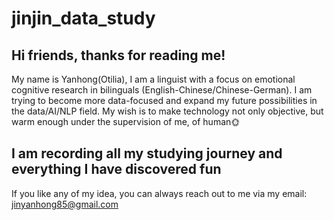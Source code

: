 # jinjin_data_study

## Hi friends, thanks for reading me!

My name is Yanhong(Otilia), I am a linguist with a focus on emotional cognitive research in bilinguals (English-Chinese/Chinese-German). 
I am trying to become more data-focused and expand my future possibilities in the data/AI/NLP field. 
My wish is to make technology not only objective, but warm enough under the supervision of me, of human🌞

## I am recording all my studying journey and everything I have discovered fun

If you like any of my idea, you can always reach out to me via my email: jinyanhong85@gmail.com
